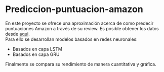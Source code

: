 # Prediccion-puntuacion-amazon
En este proyecto se ofrece una aproximación acerca de como predecir puntuaciones Amazon a través de su review.
Es posible obtener los datos desde [aqui](https://drive.google.com/file/d/1ciHUnATAveF8wsdilUfjWJkVihLfuVZQ/view?usp=sharing). <br />
Para ello se desarrollan modelos basados en redes neuronales:
- Basados en capa LSTM
- Basados en capa GRU

Finalmente se compara su rendimiento de manera cuantitativa y gráfica.

